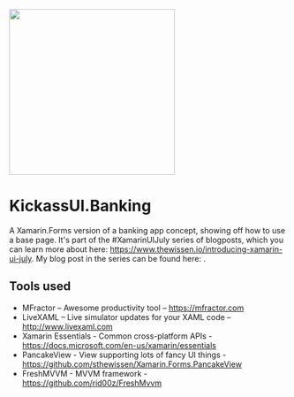 <img src="https://www.thewissen.io/wp-content/uploads/xamuijuly-1.png" width="300px" />

# KickassUI.Banking
A Xamarin.Forms version of a banking app concept, showing off how to use a base page. It's part of the #XamarinUIJuly series of blogposts, which you can learn more about here: https://www.thewissen.io/introducing-xamarin-ui-july. My blog post in the series can be found here: .



## Tools used
- MFractor – Awesome productivity tool – https://mfractor.com
- LiveXAML – Live simulator updates for your XAML code – http://www.livexaml.com
- Xamarin Essentials - Common cross-platform APIs - https://docs.microsoft.com/en-us/xamarin/essentials
- PancakeView - View supporting lots of fancy UI things - https://github.com/sthewissen/Xamarin.Forms.PancakeView
- FreshMVVM - MVVM framework - https://github.com/rid00z/FreshMvvm
